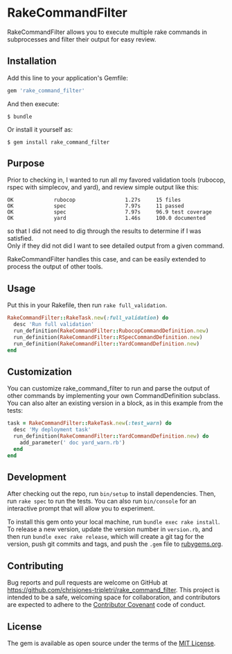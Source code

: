 # RakeCommandFilter

RakeCommandFilter allows you to execute multiple rake commands in subprocesses and filter
their output for easy review.

## Installation

Add this line to your application's Gemfile:

```ruby
gem 'rake_command_filter'
```

And then execute:

    $ bundle

Or install it yourself as:

    $ gem install rake_command_filter

## Purpose

Prior to checking in, I wanted to run all my favored validation tools (rubocop, rspec with simplecov, and yard), 
and review simple output like this:

```
OK             rubocop                1.27s     15 files
OK             spec                   7.97s     11 passed
OK             spec                   7.97s     96.9 test coverage
OK             yard                   1.46s     100.0 documented
```

so that I did not need to dig through the results to determine if I was satisfied.   
Only if they did not did I want to see detailed output from a given command.

RakeCommandFilter handles this case, and can be easily extended to process the output of other tools.

## Usage

Put this in your Rakefile, then run ```rake full_validation```.

```ruby
RakeCommandFilter::RakeTask.new(:full_validation) do
  desc 'Run full validation'
  run_definition(RakeCommandFilter::RubocopCommandDefinition.new)
  run_definition(RakeCommandFilter::RSpecCommandDefinition.new)
  run_definition(RakeCommandFilter::YardCommandDefinition.new)
end
```

## Customization

You can customize rake_command_filter to run and parse the output of other
commands by implementing your own CommandDefinition subclass.  You can also
alter an existing version in a block, as in this example from the tests:

```ruby
task = RakeCommandFilter::RakeTask.new(:test_warn) do
  desc 'My deployment task'
  run_definition(RakeCommandFilter::YardCommandDefinition.new) do
    add_parameter(' doc yard_warn.rb')
  end
end
```

## Development

After checking out the repo, run `bin/setup` to install dependencies. Then, run `rake spec` to run the tests. You can also run `bin/console` for an interactive prompt that will allow you to experiment.

To install this gem onto your local machine, run `bundle exec rake install`. To release a new version, update the version number in `version.rb`, and then run `bundle exec rake release`, which will create a git tag for the version, push git commits and tags, and push the `.gem` file to [rubygems.org](https://rubygems.org).

## Contributing

Bug reports and pull requests are welcome on GitHub at https://github.com/chrisjones-tripletri/rake_command_filter. This project is intended to be a safe, welcoming space for collaboration, and contributors are expected to adhere to the [Contributor Covenant](http://contributor-covenant.org) code of conduct.


## License

The gem is available as open source under the terms of the [MIT License](http://opensource.org/licenses/MIT).

